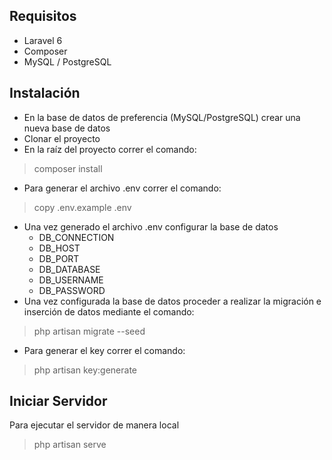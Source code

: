 ## Requisitos
- Laravel 6
- Composer
- MySQL / PostgreSQL 

## Instalación
- En la base de datos de preferencia (MySQL/PostgreSQL) crear una nueva base de datos
- Clonar el proyecto
- En la raíz del proyecto correr el comando:
> composer install
- Para generar el archivo .env correr el comando:
> copy .env.example .env
- Una vez generado el archivo .env configurar la base de datos
    - DB_CONNECTION
    - DB_HOST
    - DB_PORT
    - DB_DATABASE
    - DB_USERNAME
    - DB_PASSWORD
- Una vez configurada la base de datos proceder a realizar la migración e inserción de datos mediante el comando:
> php artisan migrate --seed
- Para generar el key correr el comando:
>php artisan key:generate

## Iniciar Servidor
Para ejecutar el servidor de manera local
> php artisan serve
